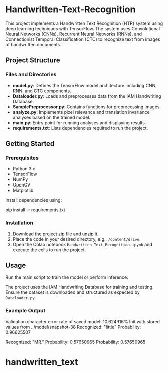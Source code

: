 # Handwritten-Text-Recognition

This project implements a Handwritten Text Recognition (HTR) system using deep learning techniques with TensorFlow. The system uses Convolutional Neural Networks (CNNs), Recurrent Neural Networks (RNNs), and Connectionist Temporal Classification (CTC) to recognize text from images of handwritten documents.

## Project Structure

### Files and Directories

- **model.py**: Defines the TensorFlow model architecture including CNN, RNN, and CTC components.
- **Dataloader.py**: Loads and preprocesses data from the IAM Handwriting Database.
- **SamplePreprocessor.py**: Contains functions for preprocessing images.
- **analyze.py**: Implements pixel relevance and translation invariance analyses based on the trained model.
- **main.py**: Entry point for running analyses and displaying results.
- **requirements.txt**: Lists dependencies required to run the project.

## Getting Started

### Prerequisites

- Python 3.x
- TensorFlow
- NumPy
- OpenCV
- Matplotlib

Install dependencies using:

pip install -r requirements.txt


### Installation

1. Download the project zip file and unzip it.
2. Place the code in your desired directory, e.g., `/content/drive`.
3. Open the Colab notebook `Handwritten_Text_Recognition.ipynb` and execute the cells to run the project.

## Usage

Run the main script to train the model or perform inference:

The project uses the IAM Handwriting Database for training and testing. Ensure the dataset is downloaded and structured as expected by `Dataloader.py`.

### Example Output

Validation character error rate of saved model: 10.624916%
Init with stored values from ../model/snapshot-38
Recognized: "little"
Probability: 0.96625507

Recognized: "MR."
Probability: 0.57650965
Probability: 0.57650965
# handwritten_text
